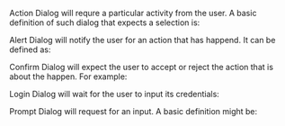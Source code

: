 
Action Dialog will requre a particular activity from the user. A basic definition of such dialog that expects a selection is:
<snippet id='action-dialog-code'/>



Alert Dialog will notify the user for an action that has happend. It can be defined as:  
<snippet id='alert-dialog-code'/>



Confirm Dialog will expect the user to accept or reject the action that is about the happen. For example:
<snippet id='confirm-dialog-code'/>



Login Dialog will wait for the user to input its credentials: 
<snippet id='login-dialog-code'/>



Prompt Dialog will request for an input. A basic definition might be: 
<snippet id='prompt-dialog-code'/>